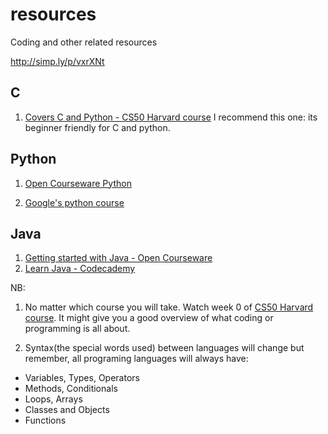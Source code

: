 # resources

Coding and other related resources 

http://simp.ly/p/vxrXNt

## C
1. [Covers C and Python - CS50 Harvard course](https://cs50.harvard.edu/x/2021/)
I recommend this one: its beginner friendly for C and python.

## Python

1. [Open Courseware Python](https://ocw.mit.edu/courses/electrical-engineering-and-computer-science/6-0001-introduction-to-computer-science-and-programming-in-python-fall-2016/)

2. [Google's python course](https://developers.google.com/edu/python) 

## Java
1. [Getting started with Java - Open Courseware](https://ocw.mit.edu/ans7870/6/6.005/s16/getting-started/java.html)
2. [Learn Java - Codecademy](https://www.codecademy.com/learn/learn-java)



NB: 
1. No matter which course you will take. Watch week 0 of [CS50 Harvard course](https://cs50.harvard.edu/x/2021/weeks/0/). It might give you a good overview of what coding or programming is all about.

2. Syntax(the special words used) between languages will change but remember, all programing languages will always have:

- Variables, Types, Operators
- Methods, Conditionals
- Loops, Arrays
- Classes and Objects
- Functions




